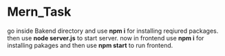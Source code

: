 # Mern_Task
go inside Bakend directory and use **npm i** for installing reqiured packages.
then use **node server.js** to start server.
now in frontend use **npm i** for installing pakages and then use **npm start** to run frontend.
